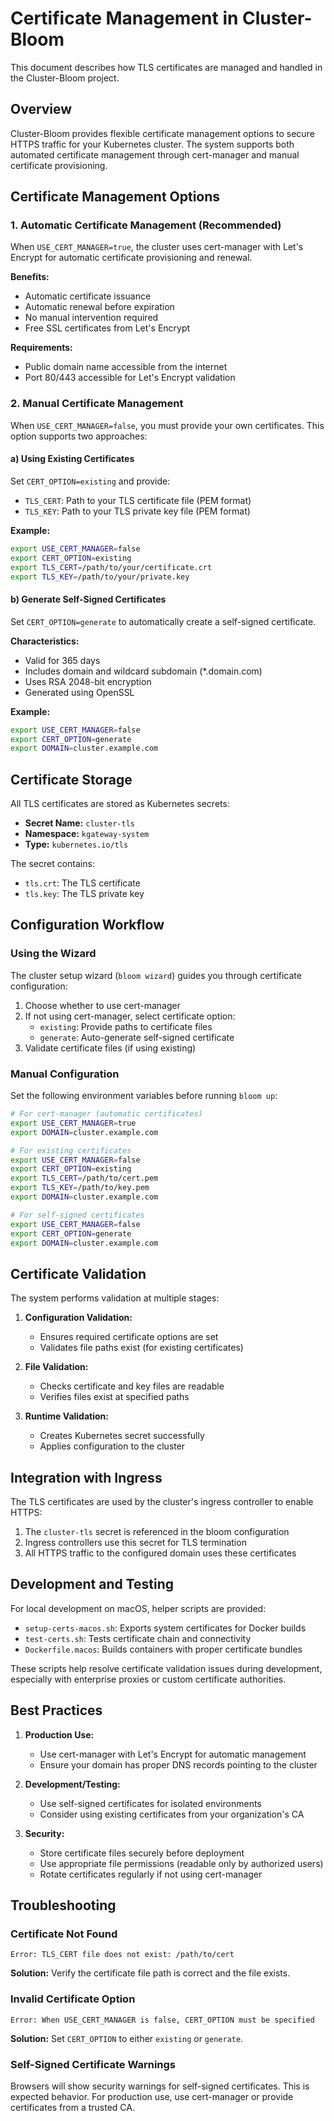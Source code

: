 # Certificate Management in Cluster-Bloom

This document describes how TLS certificates are managed and handled in the Cluster-Bloom project.

## Overview

Cluster-Bloom provides flexible certificate management options to secure HTTPS traffic for your Kubernetes cluster. The system supports both automated certificate management through cert-manager and manual certificate provisioning.

## Certificate Management Options

### 1. Automatic Certificate Management (Recommended)

When `USE_CERT_MANAGER=true`, the cluster uses cert-manager with Let's Encrypt for automatic certificate provisioning and renewal.

**Benefits:**
- Automatic certificate issuance
- Automatic renewal before expiration
- No manual intervention required
- Free SSL certificates from Let's Encrypt

**Requirements:**
- Public domain name accessible from the internet
- Port 80/443 accessible for Let's Encrypt validation

### 2. Manual Certificate Management

When `USE_CERT_MANAGER=false`, you must provide your own certificates. This option supports two approaches:

#### a) Using Existing Certificates

Set `CERT_OPTION=existing` and provide:
- `TLS_CERT`: Path to your TLS certificate file (PEM format)
- `TLS_KEY`: Path to your TLS private key file (PEM format)

**Example:**
```bash
export USE_CERT_MANAGER=false
export CERT_OPTION=existing
export TLS_CERT=/path/to/your/certificate.crt
export TLS_KEY=/path/to/your/private.key
```

#### b) Generate Self-Signed Certificates

Set `CERT_OPTION=generate` to automatically create a self-signed certificate.

**Characteristics:**
- Valid for 365 days
- Includes domain and wildcard subdomain (*.domain.com)
- Uses RSA 2048-bit encryption
- Generated using OpenSSL

**Example:**
```bash
export USE_CERT_MANAGER=false
export CERT_OPTION=generate
export DOMAIN=cluster.example.com
```

## Certificate Storage

All TLS certificates are stored as Kubernetes secrets:
- **Secret Name:** `cluster-tls`
- **Namespace:** `kgateway-system`
- **Type:** `kubernetes.io/tls`

The secret contains:
- `tls.crt`: The TLS certificate
- `tls.key`: The TLS private key

## Configuration Workflow

### Using the Wizard

The cluster setup wizard (`bloom wizard`) guides you through certificate configuration:

1. Choose whether to use cert-manager
2. If not using cert-manager, select certificate option:
   - `existing`: Provide paths to certificate files
   - `generate`: Auto-generate self-signed certificate
3. Validate certificate files (if using existing)

### Manual Configuration

Set the following environment variables before running `bloom up`:

```bash
# For cert-manager (automatic certificates)
export USE_CERT_MANAGER=true
export DOMAIN=cluster.example.com

# For existing certificates
export USE_CERT_MANAGER=false
export CERT_OPTION=existing
export TLS_CERT=/path/to/cert.pem
export TLS_KEY=/path/to/key.pem
export DOMAIN=cluster.example.com

# For self-signed certificates
export USE_CERT_MANAGER=false
export CERT_OPTION=generate
export DOMAIN=cluster.example.com
```

## Certificate Validation

The system performs validation at multiple stages:

1. **Configuration Validation:**
   - Ensures required certificate options are set
   - Validates file paths exist (for existing certificates)

2. **File Validation:**
   - Checks certificate and key files are readable
   - Verifies files exist at specified paths

3. **Runtime Validation:**
   - Creates Kubernetes secret successfully
   - Applies configuration to the cluster

## Integration with Ingress

The TLS certificates are used by the cluster's ingress controller to enable HTTPS:

1. The `cluster-tls` secret is referenced in the bloom configuration
2. Ingress controllers use this secret for TLS termination
3. All HTTPS traffic to the configured domain uses these certificates

## Development and Testing

For local development on macOS, helper scripts are provided:

- `setup-certs-macos.sh`: Exports system certificates for Docker builds
- `test-certs.sh`: Tests certificate chain and connectivity
- `Dockerfile.macos`: Builds containers with proper certificate bundles

These scripts help resolve certificate validation issues during development, especially with enterprise proxies or custom certificate authorities.

## Best Practices

1. **Production Use:**
   - Use cert-manager with Let's Encrypt for automatic management
   - Ensure your domain has proper DNS records pointing to the cluster

2. **Development/Testing:**
   - Use self-signed certificates for isolated environments
   - Consider using existing certificates from your organization's CA

3. **Security:**
   - Store certificate files securely before deployment
   - Use appropriate file permissions (readable only by authorized users)
   - Rotate certificates regularly if not using cert-manager

## Troubleshooting

### Certificate Not Found
```
Error: TLS_CERT file does not exist: /path/to/cert
```
**Solution:** Verify the certificate file path is correct and the file exists.

### Invalid Certificate Option
```
Error: When USE_CERT_MANAGER is false, CERT_OPTION must be specified
```
**Solution:** Set `CERT_OPTION` to either `existing` or `generate`.

### Self-Signed Certificate Warnings
Browsers will show security warnings for self-signed certificates. This is expected behavior. For production use, use cert-manager or provide certificates from a trusted CA.